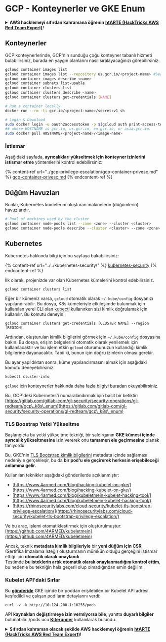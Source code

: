 # GCP - Konteynerler ve GKE Enum

<details>

<summary><strong>AWS hacklemeyi sıfırdan kahramana öğrenin</strong> <a href="https://training.hacktricks.xyz/courses/arte"><strong>htARTE (HackTricks AWS Red Team Expert)</strong></a><strong>!</strong></summary>

HackTricks'i desteklemenin diğer yolları:

* **Şirketinizi HackTricks'te reklamını görmek istiyorsanız** veya **HackTricks'i PDF olarak indirmek istiyorsanız** [**ABONELİK PLANLARI**]'na(https://github.com/sponsors/carlospolop) göz atın!
* [**Resmi PEASS & HackTricks ürünlerini**](https://peass.creator-spring.com) edinin
* [**The PEASS Family**](https://opensea.io/collection/the-peass-family)'yi keşfedin, özel [**NFT'lerimiz**](https://opensea.io/collection/the-peass-family) koleksiyonumuzu görün
* **💬 [**Discord grubuna**](https://discord.gg/hRep4RUj7f) veya [**telegram grubuna**](https://t.me/peass) **katılın veya beni** **Twitter** 🐦 [**@carlospolopm**](https://twitter.com/carlospolopm)** takip edin.**
* **Hacking püf noktalarınızı paylaşarak PR göndererek** [**HackTricks**](https://github.com/carlospolop/hacktricks) ve [**HackTricks Cloud**](https://github.com/carlospolop/hacktricks-cloud) github depolarına katkıda bulunun.

</details>

## Konteynerler

GCP konteynerlerinde, GCP'nin sunduğu çoğu konteyner tabanlı hizmeti bulabilirsiniz, burada en yaygın olanlarını nasıl sıralayacağınızı görebilirsiniz:
```bash
gcloud container images list
gcloud container images list --repository us.gcr.io/<project-name> #Search in other subdomains repositories
gcloud container images describe <name>
gcloud container subnets list-usable
gcloud container clusters list
gcloud container clusters describe <name>
gcloud container clusters get-credentials [NAME]

# Run a container locally
docker run --rm -ti gcr.io/<project-name>/secret:v1 sh

# Login & Download
sudo docker login -u oauth2accesstoken -p $(gcloud auth print-access-token) https://HOSTNAME
## where HOSTNAME is gcr.io, us.gcr.io, eu.gcr.io, or asia.gcr.io.
sudo docker pull HOSTNAME/<project-name>/<image-name>
```
### İstismar

Aşağıdaki sayfada, **ayrıcalıkları yükseltmek için konteyner izinlerini istismar etme** yöntemlerini kontrol edebilirsiniz:

{% content-ref url="../gcp-privilege-escalation/gcp-container-privesc.md" %}
[gcp-container-privesc.md](../gcp-privilege-escalation/gcp-container-privesc.md)
{% endcontent-ref %}

## Düğüm Havuzları

Bunlar, Kubernetes kümelerini oluşturan makinelerin (düğümlerin) havuzlarıdır.
```bash
# Pool of machines used by the cluster
gcloud container node-pools list --zone <zone> --cluster <cluster>
gcloud container node-pools describe --cluster <cluster> --zone <zone> <node-pool>
```
## Kubernetes

Kubernetes hakkında bilgi için bu sayfaya bakabilirsiniz:

{% content-ref url="../../kubernetes-security/" %}
[kubernetes-security](../../kubernetes-security/)
{% endcontent-ref %}

İlk olarak, projenizde var olan Kubernetes kümelerini kontrol edebilirsiniz.
```
gcloud container clusters list
```
Eğer bir kümeniz varsa, `gcloud` otomatik olarak `~/.kube/config` dosyanızı yapılandırabilir. Bu dosya, K8s kümeleriyle etkileşimde bulunmak için kullanılan yerel CLI olan [kubectl](https://kubernetes.io/docs/reference/kubectl/overview/) kullanırken sizi kimlik doğrulamak için kullanılır. Bu komutu deneyin.
```
gcloud container clusters get-credentials [CLUSTER NAME] --region [REGION]
```
Ardından, oluşturulan kimlik bilgilerini görmek için `~/.kube/config` dosyasına bakın. Bu dosya, erişim belgelerini otomatik olarak yenilemek için kullanılacaktır ve bu işlem etkin `gcloud` oturumunuzun kullandığı kimlik bilgilerine dayanacaktır. Tabii ki, bunun için doğru izinlerin olması gerekir.

Bu ayar yapıldıktan sonra, küme yapılandırmasını almak için aşağıdaki komutu deneyebilirsiniz.
```
kubectl cluster-info
```
`gcloud` için konteynerler hakkında daha fazla bilgiyi [buradan](https://cloud.google.com/sdk/gcloud/reference/container/) okuyabilirsiniz.

Bu, GCP'deki Kubernetes'i numaralandırmak için basit bir betiktir: [https://gitlab.com/gitlab-com/gl-security/security-operations/gl-redteam/gcp\_k8s\_enum](https://gitlab.com/gitlab-com/gl-security/security-operations/gl-redteam/gcp\_k8s\_enum)

### TLS Boostrap Yetki Yükseltme

Başlangıçta bu yetki yükseltme tekniği, bir saldırganın **GKE kümesi içinde ayrıcalık yükseltmesine** izin vererek onu **tamamen ele geçirmesine** olanak tanıyordu.

Bu, GKE'nin [TLS Bootstrap kimlik bilgilerini](https://kubernetes.io/docs/reference/command-line-tools-reference/kubelet-tls-bootstrapping/) metadata içinde sağlaması nedeniyle gerçekleşir, bu da **bir pod'u ele geçirerek herkesin erişebileceği anlamına gelir**.

Kullanılan teknikler aşağıdaki gönderilerde açıklanmıştır:

* [https://www.4armed.com/blog/hacking-kubelet-on-gke/](https://www.4armed.com/blog/hacking-kubelet-on-gke/)
* [https://www.4armed.com/blog/kubeletmein-kubelet-hacking-tool/](https://www.4armed.com/blog/kubeletmein-kubelet-hacking-tool/)
* [https://rhinosecuritylabs.com/cloud-security/kubelet-tls-bootstrap-privilege-escalation/](https://rhinosecuritylabs.com/cloud-security/kubelet-tls-bootstrap-privilege-escalation/)

Ve bu araç, işlemi otomatikleştirmek için oluşturulmuştur: [https://github.com/4ARMED/kubeletmein](https://github.com/4ARMED/kubeletmein)

Ancak, teknik **metadata kimlik bilgileriyle** bir **yeni düğüm için CSR** (Sertifika İmzalama İsteği) oluşturmanın mümkün olduğu gerçeğini istismar ettiği için **otomatik olarak onaylandı**.\
Testimde **bu isteklerin artık otomatik olarak onaylanmadığını kontrol ettim**, bu nedenle bu tekniğin hala geçerli olup olmadığından emin değilim.

### Kubelet API'daki Sırlar <a href="#the-kubelet-api-git-secrets-redux" id="the-kubelet-api-git-secrets-redux"></a>

Bu [**gönderide**](https://blog.assetnote.io/2022/05/06/cloudflare-pages-pt3/) GKE içinde bir poddan erişilebilen bir Kubelet API adresi keşfedildi ve çalışan pod'ların detaylarını verdi:
```
curl -v -k http://10.124.200.1:10255/pods
```
API **kaynakları değiştirmeye izin vermiyorsa bile**, yanıtta **duyarlı bilgiler** bulunabilir. /pods ucu [**Kiterunner**](https://github.com/assetnote/kiterunner) kullanılarak bulundu.

<details>

<summary><strong>Sıfırdan kahraman olacak şekilde AWS hacklemeyi öğrenin</strong> <a href="https://training.hacktricks.xyz/courses/arte"><strong>htARTE (HackTricks AWS Red Team Expert)</strong></a><strong>!</strong></summary>

HackTricks'i desteklemenin diğer yolları:

* **Şirketinizi HackTricks'te reklamını görmek istiyorsanız** veya **HackTricks'i PDF olarak indirmek istiyorsanız** [**ABONELİK PLANLARI**](https://github.com/sponsors/carlospolop)'na göz atın!
* [**Resmi PEASS & HackTricks ürünlerini**](https://peass.creator-spring.com) edinin
* [**The PEASS Family'yi**](https://opensea.io/collection/the-peass-family) keşfedin, özel [**NFT'lerimiz**](https://opensea.io/collection/the-peass-family) koleksiyonumuz
* **💬 [**Discord grubuna**](https://discord.gg/hRep4RUj7f) veya [**telegram grubuna**](https://t.me/peass) **katılın veya beni** **Twitter** 🐦 [**@carlospolopm**](https://twitter.com/carlospolopm)**'de takip edin.**
* **Hacking püf noktalarınızı paylaşarak PR göndererek** [**HackTricks**](https://github.com/carlospolop/hacktricks) ve [**HackTricks Cloud**](https://github.com/carlospolop/hacktricks-cloud) github depolarına katkıda bulunun.

</details>
